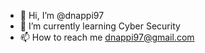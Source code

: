 - 👋 Hi, I’m @dnappi97
- 🌱 I’m currently learning Cyber Security 
- 📫 How to reach me dnappi97@gmail.com

<!---
dnappi97/dnappi97 is a ✨ special ✨ repository because its `README.md` (this file) appears on your GitHub profile.
You can click the Preview link to take a look at your changes.
--->
